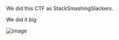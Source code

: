 We did this CTF as StackSmashingSlackers.

We did it *big*


![image](https://github.com/vr0n/utctf_2024/assets/48105639/6f3415fd-6d2d-4a14-89e4-d6cb659b7f24)
